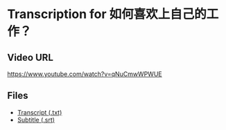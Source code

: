 # Transcription for 如何喜欢上自己的工作？
## Video URL
https://www.youtube.com/watch?v=qNuCmwWPWUE
 
## Files
- [Transcript (.txt)](./transcript.txt)
- [Subtitle (.srt)](./transcript.srt)

